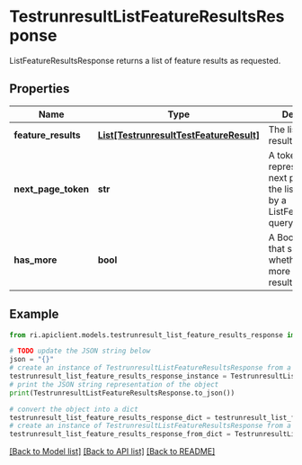 # TestrunresultListFeatureResultsResponse

ListFeatureResultsResponse returns a list of feature results as requested.

## Properties

Name | Type | Description | Notes
------------ | ------------- | ------------- | -------------
**feature_results** | [**List[TestrunresultTestFeatureResult]**](TestrunresultTestFeatureResult.md) | The list of feature results. | [optional] 
**next_page_token** | **str** | A token representing the next page from the list returned by a ListFeatureResults query. | [optional] 
**has_more** | **bool** | A Boolean flag that specifies whether there are more feature results to return. | [optional] 

## Example

```python
from ri.apiclient.models.testrunresult_list_feature_results_response import TestrunresultListFeatureResultsResponse

# TODO update the JSON string below
json = "{}"
# create an instance of TestrunresultListFeatureResultsResponse from a JSON string
testrunresult_list_feature_results_response_instance = TestrunresultListFeatureResultsResponse.from_json(json)
# print the JSON string representation of the object
print(TestrunresultListFeatureResultsResponse.to_json())

# convert the object into a dict
testrunresult_list_feature_results_response_dict = testrunresult_list_feature_results_response_instance.to_dict()
# create an instance of TestrunresultListFeatureResultsResponse from a dict
testrunresult_list_feature_results_response_from_dict = TestrunresultListFeatureResultsResponse.from_dict(testrunresult_list_feature_results_response_dict)
```
[[Back to Model list]](../README.md#documentation-for-models) [[Back to API list]](../README.md#documentation-for-api-endpoints) [[Back to README]](../README.md)

